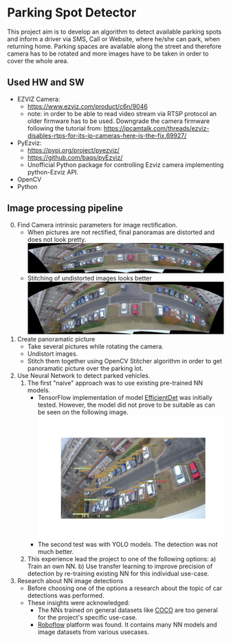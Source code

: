 # Parking Spot Detector
This project aim is to develop an algorithm to detect available parking spots and 
inform a driver via SMS, Call or Website, where he/she can park, 
when returning home. Parking spaces are available along the street and therefore 
camera has to be rotated and more images have to be taken in order to cover the 
whole area.

## Used HW and SW
* EZVIZ Camera:
  * https://www.ezviz.com/product/c6n/9046
  * note: in order to be able to read video stream via RTSP protocol an older firmware has to be used.
  Downgrade the camera firmware following the tutorial from: https://ipcamtalk.com/threads/ezviz-disables-rtps-for-its-ip-cameras-here-is-the-fix.69927/
* PyEzviz:
  * https://pypi.org/project/pyezviz/
  * https://github.com/baqs/pyEzviz/
  * Unofficial Python package for controlling Ezviz camera implementing python-Ezviz API.
* OpenCV
* Python

## Image processing pipeline
0) Find Camera intrinsic parameters for image rectification.
   * When pictures are not rectified, final panoramas are distorted and does not look pretty.
   ![distorted-panorama](./imgs/distorted_pano.jpg)
   * Stitching of undistorted images looks better
   ![undistorted_panorama](./imgs/undistorted_pano.jpg)
1) Create panoramatic picture
   * Take several pictures while rotating the camera.
   * Undistort images.
   * Stitch them together using OpenCV Stitcher algorithm in order to get panoramatic picture over the parking lot.
2) Use Neural Network to detect parked vehicles.
   1) The first "naive" approach was to use existing pre-trained NN models. 
      * TensorFlow implementation of model [EfficientDet](https://www.kaggle.com/models/tensorflow/efficientdet/tensorFlow2/d7) 
      was initially tested. However, the model did not prove to be suitable as can be seen on the following image.
      ![TF_detection](./imgs/TF_detection.jpg)
      * The second test was with YOLO models. The detection was not much better.
   2) This experience lead the project to one of the following options:
      a) Train an own NN.
      b) Use transfer learning to improve precision of detection by re-training existing NN for this individual use-case.
3) Research about NN image detections
   * Before choosing one of the options a research about the topic of car detections was performed.
   * These insights were acknowledged:
     * The NNs trained on general datasets like [COCO](https://cocodataset.org/#home) are too general for the project's specific use-case.
     * [Roboflow](https://roboflow.com/) platform was found. It contains many NN models and image datasets from various usecases.